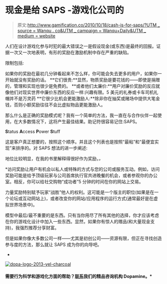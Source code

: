 # 现金是给 SAPS -游戏化公司的

> 原文:[http://www.gamification.co/2010/10/18/cash-is-for-saps/?UTM _ source = Wanqu . co&UTM _ campaign = Wanqu+Daily&UTM _ medium = website](http://www.gamification.co/2010/10/18/cash-is-for-saps/?utm_source=wanqu.co&utm_campaign=Wanqu+Daily&utm_medium=website)

人们在设计游戏化参与时犯的最大错误之一是假设现金(或东西)是最终的回报。证据一次又一次地表明，有形的奖励在激励机制中存在严重的缺陷。

限制包括:

如果你的奖励在最初几分钟看起来不怎么样，你可能会失去更多的用户，如果你一开始就没有奖励的话。
**它们很贵:**显然，物质奖励是要花钱的——即使是捐赠的，管理和实现也很少是免费的。
**或者他们太廉价:**用户对廉价奖励的反应就像他们对现实世界中廉价东西的反应一样:兴趣有限。5 美元的礼券或卡车司机礼帽并不是万灵药
**它很少比机会更能激励人:**除非你在抽奖或赌场中提供大笔金钱，否则小额奖励往往不会比虚拟物品更能激励人。

那么什么是正确的奖励模式呢？我有一个简单的方法，我一直在与合作伙伴一起使用，在大多数情况下，这将产生最佳结果。助记符很容易记住:SAPS。

**S**tatus
**A**ccess
**P**ower
**S**tuff

这是客户真正想要的，按照这个顺序。并且这个列表也是按照“最粘”和“最便宜实现”来排序的。对 SAPS 想法的进一步阐述:

地位比较明显，在我的书里解释得很好作为奖励，[](http://gamification.co/books/)*。*

 *访问奖励让用户有机会以私人或特殊的方式与您的公司或服务互动。例如，访问奖励可能是给予顶级玩家与公司首席执行官共进晚餐的机会，或者参观你的办公室。相反，你可以给社交购物“成功者”5 分钟的时间在你的网站上交易。

力量奖励特别赋予玩家“战胜”他人的权利。这可能是一个版主的职位(如果是在一个论坛或互动网站上)，或者改变你的网站/应用程序的运行方式(通常最好是在虚拟世界场景中)。

模型中最后/最不重要的是东西。只有当你用尽了所有其他的选择，你才应该考虑在你的游戏化设计中加入一些东西。显然，如果你有惊人的赠品(和大量现金支持)，我强烈推荐分享财富。

但是如果你像大多数公司一样——尤其是初创公司——资源有限，但正在寻找创造参与度的方法，那么就让 SAPS 成为你的向导吧。

-
[![dopa-logo-2013-yel-charcoal](../Images/837e92caf140191a210a0fcf7adc276e.png)](http://dopa.mn/) 

#### 需要行为科学和游戏化方面的帮助？[联系](http://bit.ly/1WDrvxf)我们的精品咨询机构 Dopamine。*